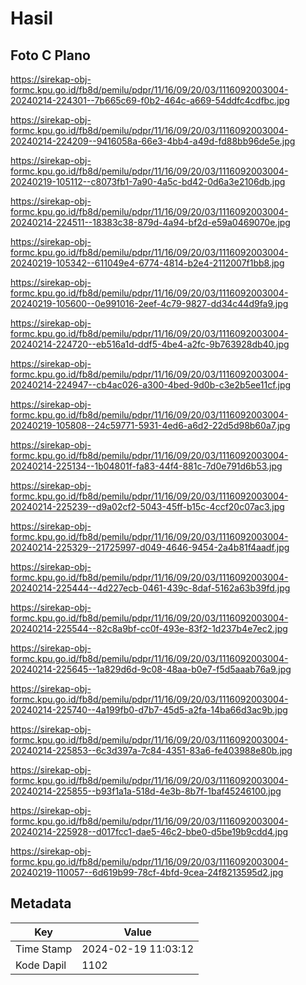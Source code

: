# Hasil

## Foto C Plano

https://sirekap-obj-formc.kpu.go.id/fb8d/pemilu/pdpr/11/16/09/20/03/1116092003004-20240214-224301--7b665c69-f0b2-464c-a669-54ddfc4cdfbc.jpg

https://sirekap-obj-formc.kpu.go.id/fb8d/pemilu/pdpr/11/16/09/20/03/1116092003004-20240214-224209--9416058a-66e3-4bb4-a49d-fd88bb96de5e.jpg

https://sirekap-obj-formc.kpu.go.id/fb8d/pemilu/pdpr/11/16/09/20/03/1116092003004-20240219-105112--c8073fb1-7a90-4a5c-bd42-0d6a3e2106db.jpg

https://sirekap-obj-formc.kpu.go.id/fb8d/pemilu/pdpr/11/16/09/20/03/1116092003004-20240214-224511--18383c38-879d-4a94-bf2d-e59a0469070e.jpg

https://sirekap-obj-formc.kpu.go.id/fb8d/pemilu/pdpr/11/16/09/20/03/1116092003004-20240219-105342--611049e4-6774-4814-b2e4-2112007f1bb8.jpg

https://sirekap-obj-formc.kpu.go.id/fb8d/pemilu/pdpr/11/16/09/20/03/1116092003004-20240219-105600--0e991016-2eef-4c79-9827-dd34c44d9fa9.jpg

https://sirekap-obj-formc.kpu.go.id/fb8d/pemilu/pdpr/11/16/09/20/03/1116092003004-20240214-224720--eb516a1d-ddf5-4be4-a2fc-9b763928db40.jpg

https://sirekap-obj-formc.kpu.go.id/fb8d/pemilu/pdpr/11/16/09/20/03/1116092003004-20240214-224947--cb4ac026-a300-4bed-9d0b-c3e2b5ee11cf.jpg

https://sirekap-obj-formc.kpu.go.id/fb8d/pemilu/pdpr/11/16/09/20/03/1116092003004-20240219-105808--24c59771-5931-4ed6-a6d2-22d5d98b60a7.jpg

https://sirekap-obj-formc.kpu.go.id/fb8d/pemilu/pdpr/11/16/09/20/03/1116092003004-20240214-225134--1b04801f-fa83-44f4-881c-7d0e791d6b53.jpg

https://sirekap-obj-formc.kpu.go.id/fb8d/pemilu/pdpr/11/16/09/20/03/1116092003004-20240214-225239--d9a02cf2-5043-45ff-b15c-4ccf20c07ac3.jpg

https://sirekap-obj-formc.kpu.go.id/fb8d/pemilu/pdpr/11/16/09/20/03/1116092003004-20240214-225329--21725997-d049-4646-9454-2a4b81f4aadf.jpg

https://sirekap-obj-formc.kpu.go.id/fb8d/pemilu/pdpr/11/16/09/20/03/1116092003004-20240214-225444--4d227ecb-0461-439c-8daf-5162a63b39fd.jpg

https://sirekap-obj-formc.kpu.go.id/fb8d/pemilu/pdpr/11/16/09/20/03/1116092003004-20240214-225544--82c8a9bf-cc0f-493e-83f2-1d237b4e7ec2.jpg

https://sirekap-obj-formc.kpu.go.id/fb8d/pemilu/pdpr/11/16/09/20/03/1116092003004-20240214-225645--1a829d6d-9c08-48aa-b0e7-f5d5aaab76a9.jpg

https://sirekap-obj-formc.kpu.go.id/fb8d/pemilu/pdpr/11/16/09/20/03/1116092003004-20240214-225740--4a199fb0-d7b7-45d5-a2fa-14ba66d3ac9b.jpg

https://sirekap-obj-formc.kpu.go.id/fb8d/pemilu/pdpr/11/16/09/20/03/1116092003004-20240214-225853--6c3d397a-7c84-4351-83a6-fe403988e80b.jpg

https://sirekap-obj-formc.kpu.go.id/fb8d/pemilu/pdpr/11/16/09/20/03/1116092003004-20240214-225855--b93f1a1a-518d-4e3b-8b7f-1baf45246100.jpg

https://sirekap-obj-formc.kpu.go.id/fb8d/pemilu/pdpr/11/16/09/20/03/1116092003004-20240214-225928--d017fcc1-dae5-46c2-bbe0-d5be19b9cdd4.jpg

https://sirekap-obj-formc.kpu.go.id/fb8d/pemilu/pdpr/11/16/09/20/03/1116092003004-20240219-110057--6d619b99-78cf-4bfd-9cea-24f8213595d2.jpg


## Metadata

| Key        | Value               |
| ---------- | ------------------- |
| Time Stamp | 2024-02-19 11:03:12 |
| Kode Dapil | 1102                |



